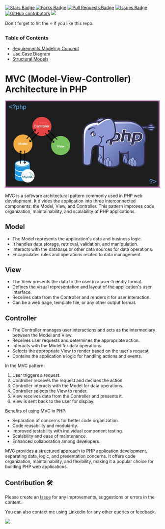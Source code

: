 <a href="https://github.com/drshahizan/software-engineering/stargazers"><img src="https://img.shields.io/github/stars/drshahizan/software-engineering" alt="Stars Badge"/></a>
<a href="https://github.com/drshahizan/software-engineering/network/members"><img src="https://img.shields.io/github/forks/drshahizan/software-engineering" alt="Forks Badge"/></a>
<a href="https://github.com/drshahizan/software-engineering/pulls"><img src="https://img.shields.io/github/issues-pr/drshahizan/software-engineering" alt="Pull Requests Badge"/></a>
<a href="https://github.com/drshahizan/software-engineering"><img src="https://img.shields.io/github/issues/drshahizan/software-engineering" alt="Issues Badge"/></a>
<a href="https://github.com/drshahizan/software-engineering/graphs/contributors"><img alt="GitHub contributors" src="https://img.shields.io/github/contributors/drshahizan/software-engineering?color=2b9348"></a>
![](https://visitor-badge.glitch.me/badge?page_id=drshahizan/software-engineering)

Don't forget to hit the :star: if you like this repo.

### Table of Contents

- [Requirements Modeling Concept](p1-intro.md)
- [Use Case Diagram](p2-use-case.md)
- [Structural Models](p3-struc-model.md)

# MVC (Model-View-Controller) Architecture in PHP

<p align="center">
<img src="mvc gajah.jpeg"  width="600" />
</p>

MVC is a software architectural pattern commonly used in PHP web development. It divides the application into three interconnected components: the Model, View, and Controller. This pattern improves code organization, maintainability, and scalability of PHP applications.

## Model
- The Model represents the application's data and business logic.
- It handles data storage, retrieval, validation, and manipulation.
- Interacts with the database or other data sources for data operations.
- Encapsulates rules and operations related to data management.

## View
- The View presents the data to the user in a user-friendly format.
- Defines the visual representation and layout of the application's user interface.
- Receives data from the Controller and renders it for user interaction.
- Can be a web page, template file, or any other output format.

## Controller
- The Controller manages user interactions and acts as the intermediary between the Model and View.
- Receives user requests and determines the appropriate action.
- Interacts with the Model for data operations.
- Selects the appropriate View to render based on the user's request.
- Contains the application's logic for handling actions and events.

In the MVC pattern:
1. User triggers a request.
2. Controller receives the request and decides the action.
3. Controller interacts with the Model for data operations.
4. Controller selects the View to render.
5. View receives data from the Controller and presents it.
6. View is sent back to the user for display.

Benefits of using MVC in PHP:
- Separation of concerns for better code organization.
- Code reusability and modularity.
- Improved testability with individual component testing.
- Scalability and ease of maintenance.
- Enhanced collaboration among developers.

MVC provides a structured approach to PHP application development, separating data, logic, and presentation concerns. It offers code organization, maintainability, and flexibility, making it a popular choice for building PHP web applications.

## Contribution 🛠️
Please create an [Issue](https://github.com/drshahizan/software-engineering/issues) for any improvements, suggestions or errors in the content.

You can also contact me using [Linkedin](https://www.linkedin.com/in/drshahizan/) for any other queries or feedback.

![](https://visitor-badge.glitch.me/badge?page_id=drshahizan)




